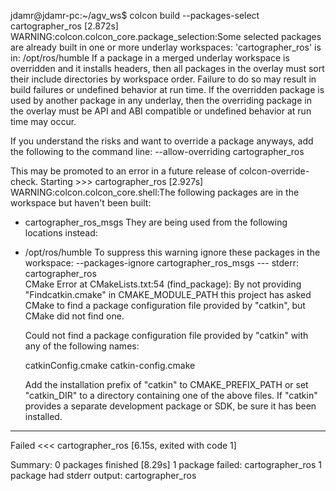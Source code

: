 jdamr@jdamr-pc:~/agv_ws$ colcon build --packages-select cartographer_ros
[2.872s] WARNING:colcon.colcon_core.package_selection:Some selected packages are already built in one or more underlay workspaces:
	'cartographer_ros' is in: /opt/ros/humble
If a package in a merged underlay workspace is overridden and it installs headers, then all packages in the overlay must sort their include directories by workspace order. Failure to do so may result in build failures or undefined behavior at run time.
If the overridden package is used by another package in any underlay, then the overriding package in the overlay must be API and ABI compatible or undefined behavior at run time may occur.

If you understand the risks and want to override a package anyways, add the following to the command line:
	--allow-overriding cartographer_ros

This may be promoted to an error in a future release of colcon-override-check.
Starting >>> cartographer_ros
[2.927s] WARNING:colcon.colcon_core.shell:The following packages are in the workspace but haven't been built:
- cartographer_ros_msgs
They are being used from the following locations instead:
- /opt/ros/humble
To suppress this warning ignore these packages in the workspace:
--packages-ignore cartographer_ros_msgs
--- stderr: cartographer_ros                         
CMake Error at CMakeLists.txt:54 (find_package):
  By not providing "Findcatkin.cmake" in CMAKE_MODULE_PATH this project has
  asked CMake to find a package configuration file provided by "catkin", but
  CMake did not find one.

  Could not find a package configuration file provided by "catkin" with any
  of the following names:

    catkinConfig.cmake
    catkin-config.cmake

  Add the installation prefix of "catkin" to CMAKE_PREFIX_PATH or set
  "catkin_DIR" to a directory containing one of the above files.  If "catkin"
  provides a separate development package or SDK, be sure it has been
  installed.


---
Failed   <<< cartographer_ros [6.15s, exited with code 1]

Summary: 0 packages finished [8.29s]
  1 package failed: cartographer_ros
  1 package had stderr output: cartographer_ros

